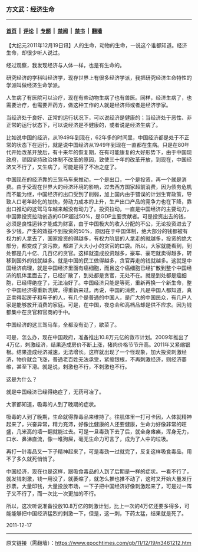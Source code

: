 ### 方文武：经济生命

---

#### [首页](../../../..?n3461212) &nbsp;|&nbsp; [评论](../../../../../epoch-comment?n3461212) &nbsp;|&nbsp; [专题](../../../../../epoch-special?n3461212) &nbsp;|&nbsp; [禁闻](../../../../../epoch-news?n3461212) &nbsp;|&nbsp; [禁书](../../../../../books?n3461212) &nbsp;|&nbsp; [翻墙](https://github.com/gfw-breaker/nogfw/blob/master/README.md?n3461212)


<div class="post_content" id="artbody" itemprop="articleBody">
 <!-- article content begin -->
 <p>
  【大纪元2011年12月19日讯】人的生命，动物的生命，一说这个谁都知道。经济生命，却很少听人说过。
 </p>
 <p>
  经过观察，我发现经济与人体一样，也是有生命的。
 </p>
 <p>
  研究经济的学科叫经济学，现存世界上有很多经济学派，我把研究经济生命特性的学派叫做经济生命学派。
 </p>
 <p>
  人生病了有医院可以治疗，现在有些动物生病了也有兽医。同样，经济生病了，也需要治疗，也需要开药方，做这种工作的人就是经济师或者是经济学家。
 </p>
 <p>
  当经济处于良好、正常的运行状况下，可以说经济是健康的；当经济处于恶性、非正常的运行状态下，可以说经济是不健康的，或者说是经济生病了。
 </p>
 <p>
  比如说中国的经济，从1949年到现在，62年多的时间里，中国经济都是处于不正常的状态下在运行，就是说中国经济从1949年到现在一直都在生病。只是在80年代开始改革开放后，有十来年的恢复期，在有可能康复的大好形势下，由于中国现政府，顽固坚持政治体制不改革的原因，致使三十年的改革开放，到现在，中国经济又不行了，又生病了，可能是得了不冶之症了。
 </p>
 <p>
  中国现在的经济靠的三驾马车来推动，一个是出口，一个是投资，再一个就是消费。由于受现在世界大的经济环境的影响，过去西方国家超前消费，因为债务危机而不能为继，中国经济的出口受到了削弱，加上国内由于错误的计划生育政策，导致人口老年龄化的加快，劳动力成本的上升，生产出口产品的竞争力也在下降，靠出口推动的这驾马车越来越没有动力了。投资拉动，一直是中国经济的主要动力，中国靠投资拉动创造的GDP超过50%，是GDP主要贡献者。可是投资出去的钱，必须是良性运转才能成为财富，由于中国极大的收入分配的不公，无论投资进去了多少钱，产生的效益不到投资的50%，原因在于中国体制，绝大部分的钱都被有权力的人拿去了，国家投资的得越多，有权力阶层的人拿走的就越多，投资的绝大部分，都变成了贪污款，都进了大大小小的贪官的口袋。所以，大家就能看到，到处都是几十亿、几百亿的贪官。这样就造成投资越多，豪车、豪宅就卖得越多，转移到国外的钱就越多。就是中国的民工做得越多，贪官弄走的钱就越多。这就是中国经济病理，就是中国经济里面有癌细胞，而且这个癌细胞已经扩散到整个中国经济的肌体里面去了，已经扩散了，到处都是贪官，无处不在。就是到处都是癌细胞，已经得绝症了，无法冶好了。中国经济只能是等死，重新再换一个新生命，整个中国经济得重新洗牌，得重新来过。再说，中国的消费，凡是中国人都知道，真正卖得起房子和车子的人，有几个是普通的中国人，是广大的中国民众，有几户人家是能够放开消费的家庭。可是，在中国，夜总会和高档品却是供不应求。因为钱都集中在贪官和官商的手中。
 </p>
 <p>
  中国经济的这三驾马车，全都没有劲了，歇菜了。
 </p>
 <p>
  可是，怎么办，现在中国政府，准备推出10.8万元亿的救市计划。2009年推出了4万亿，刺激经济，结果造成房价不断上涨，猪肉价格节节升高。2011年又紧缩银根。结果造成经济减速，无法增长。这样就出现了一个怪现象，加大投资刺激经济，物价就会飞涨，普通老百姓无法承受，紧缩银根，不再刺激经济，则经济萎缩，甚至下滑。就是说，刺激也不行，不刺激也不行。
 </p>
 <p>
  这是为什么？
 </p>
 <p>
  就是中国经济已经得绝症了，无药可冶了。
 </p>
 <p>
  大家都知道，吸毒的人到了晚期的症状。
 </p>
 <p>
  吸毒的人到了晚期，生命就得靠毒品来维持了。往肌体里一打可卡因，人体就精神起来了，兴奋异常，精力充沛，好像比健康的人还要健康，生命力好像非常的旺盛，几米高的墙一翻就能过去。可是一旦毒劲下去了后，就全身瘫痪，浑身无力，口水、鼻涕直流，像一堆狗屎，毫无生命力可言了，成为了人中的垃圾。
 </p>
 <p>
  再打一针毒品又一下子精神起来了，可是毒劲一过就完了，反复这样吸食毒品，用不了多久就死悄悄了。
 </p>
 <p>
  中国经济，现在也是这样，跟吸食毒品的人到了后期是一样的症状。一看不行了，就发钱刺激，钱一用没了，就萎缩了，就怎么推也推不动了，这时又开始大量发行抄票，大量印钱，大量投放市场，一下子把中国经济好像刺激起来了，可是过一阵子又不行了，而一次比一次更加的不行。
 </p>
 <p>
  所以，这次听说准备投放10.8万亿的刺激计划，比上一次的4万亿还要多得多，可能能够把中国经济猛烈的刺激一下，但是，这一刺，下药太猛，结果就是死了。
 </p>
 <p>
  2011-12-17
 </p>
 <!-- article content end -->
 <div id="below_article_ad">
 </div>
</div>


---

原文链接（需翻墙）：https://www.epochtimes.com/gb/11/12/19/n3461212.htm